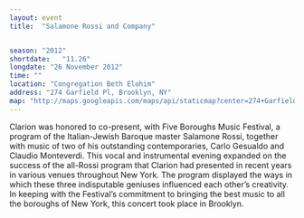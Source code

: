 ```yaml
---
layout: event
title:  "Salamone Rossi and Company"


season: "2012"
shortdate:   "11.26"
longdate: "26 November 2012"
time: ""
location: "Congregation Beth Elohim"
address: "274 Garfield Pl, Brooklyn, NY"
map: "http://maps.googleapis.com/maps/api/staticmap?center=274+Garfield+Pl+Brooklyn,+NY&zoom=16&size=700x300&visual_refresh=true&maptype=roadmap&markers=color:green%7Clabel:A%7C40.6708691,-73.974663&sensor=false"
---
```


Clarion was honored to co-present, with Five Boroughs Music Festival, a program of the Italian-Jewish Baroque master Salamone Rossi, together with music of two of his outstanding contemporaries, Carlo Gesualdo and Claudio Monteverdi. This vocal and instrumental evening expanded on the success of the all-Rossi program that Clarion had presented in recent years in various venues throughout New York. The program displayed the ways in which these three indisputable geniuses influenced each other’s creativity. In keeping with the Festival’s commitment to bringing the best music to all the boroughs of New York, this concert took place in Brooklyn.
